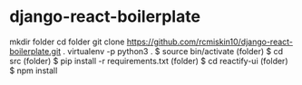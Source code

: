 # django-react-boilerplate
mkdir folder
cd folder
git clone https://github.com/rcmiskin10/django-react-boilerplate.git .
virtualenv -p python3 .
$ source bin/activate
(folder) $ cd src
(folder) $ pip install -r requirements.txt
(folder) $ cd reactify-ui
(folder) $ npm install

